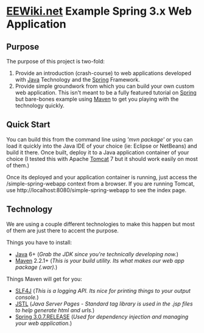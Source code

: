 # [EEWiki.net][eewiki] Example Spring 3.x Web Application

## Purpose
The purpose of this project is two-fold: 

 1. Provide an introduction (crash-course) to web applications developed with [Java] Technology and the [Spring] Framework.
 2. Provide simple groundwork from which you can build your own custom web application.
This isn't meant to be a fully featured tutorial on [Spring] but bare-bones example using [Maven] to get you playing with the technology quickly.

## Quick Start
You can build this from the command line using _'mvn package'_ or you can load it quickly into the Java IDE of your choice (ie: Eclipse or NetBeans) and build it there.
Once built, deploy it to a Java application container of your choice (I tested this with Apache [Tomcat] 7 but it should work easily on most of them.)

Once its deployed and your application container is running, just access the /simple-spring-webapp context from a browser.
If you are running Tomcat, use http://localhost:8080/simple-spring-webapp to see the index page.

## Technology
We are using a couple different technologies to make this happen but most of them are just there to accent the purpose.

Things you have to install:

 - [Java] 6+  (_Grab the JDK since you're technically developing now._)
 - [Maven] 2.2.1+ (_This is your build utility. Its what makes our web app package (.war)._)
 
Things Maven will get for you:

 - [SLF4J] (_This is a logging API. Its nice for printing things to your output console._)
 - [JSTL] (_Java Server Pages - Standard tag library is used in the .jsp files to help generate html and urls._)
 - [Spring 3.0.7.RELEASE][Spring] (_Used for dependency injection and managing your web application._)
 
  [eewiki]: http://eewiki.net
  [Java]: http://www.java.com/
  [Spring]: http://www.springsource.org/
  [Maven]: http://maven.apache.org/
  [Tomcat]: http://tomcat.apache.org/
  [SLF4j]: http://slf4j.org/
  [JSTL]: http://jstl.java.net/
